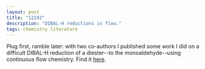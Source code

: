 ```yaml
---
layout: post
title: "12242"
description: "DIBAL-H reductions in flow."
tags: chemistry literature
---
```


Plug first, ramble later: with two co-authors I published some work I did on a difficult DIBAL-H reduction of a diester--to the monoaldehyde--using continuous flow chemistry. Find it [here](https://dx.doi.org/10.1021/acs.oprd.0c00158). 
